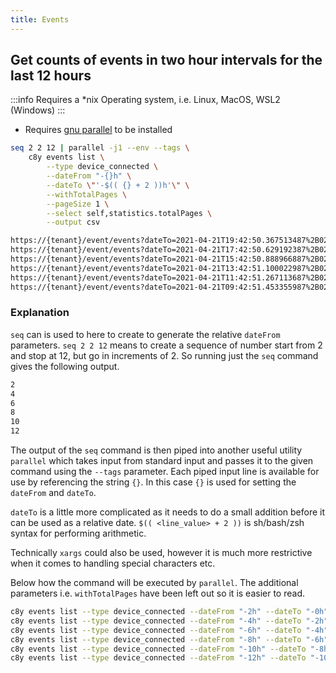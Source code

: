 ```yaml
---
title: Events
---
```


## Get counts of events in two hour intervals for the last 12 hours

:::info
Requires a *nix Operating system, i.e. Linux, MacOS, WSL2 (Windows)
:::

* Requires [gnu parallel](https://www.gnu.org/software/parallel/) to be installed

```sh
seq 2 2 12 | parallel -j1 --env --tags \
    c8y events list \
        --type device_connected \
        --dateFrom "-{}h" \
        --dateTo \"'-$(( {} + 2 ))h'\" \
        --withTotalPages \
        --pageSize 1 \
        --select self,statistics.totalPages \
        --output csv
```

```sh title="Output"
https://{tenant}/event/events?dateTo=2021-04-21T19:42:50.367513487%2B02:00&pageSize=1&dateFrom=2021-04-21T17:42:50.367508287%2B02:00&type=device_connected&currentPage=1&withTotalPages=true,0
https://{tenant}/event/events?dateTo=2021-04-21T17:42:50.629192387%2B02:00&pageSize=1&dateFrom=2021-04-21T15:42:50.629187187%2B02:00&type=device_connected&currentPage=1&withTotalPages=true,0
https://{tenant}/event/events?dateTo=2021-04-21T15:42:50.888966887%2B02:00&pageSize=1&dateFrom=2021-04-21T13:42:50.888961787%2B02:00&type=device_connected&currentPage=1&withTotalPages=true,0
https://{tenant}/event/events?dateTo=2021-04-21T13:42:51.100022987%2B02:00&pageSize=1&dateFrom=2021-04-21T11:42:51.100018187%2B02:00&type=device_connected&currentPage=1&withTotalPages=true,0
https://{tenant}/event/events?dateTo=2021-04-21T11:42:51.267113687%2B02:00&pageSize=1&dateFrom=2021-04-21T09:42:51.267106787%2B02:00&type=device_connected&currentPage=1&withTotalPages=true,0
https://{tenant}/event/events?dateTo=2021-04-21T09:42:51.453355987%2B02:00&pageSize=1&dateFrom=2021-04-21T07:42:51.453350587%2B02:00&type=device_connected&currentPage=1&withTotalPages=true,0
```

### Explanation

`seq` can is used to here to create to generate the relative `dateFrom` parameters. `seq 2 2 12` means to create a sequence of number start from 2 and stop at 12, but go in increments of 2. So running just the `seq` command gives the following output.

```sh
2
4
6
8
10
12
```

The output of the `seq` command is then piped into another useful utility `parallel` which takes input from standard input and passes it to the given command using the `--tags` parameter. Each piped input line is available for use by referencing the string `{}`. In this case `{}` is used for setting the `dateFrom` and `dateTo`.

`dateTo` is a little more complicated as it needs to do a small addition before it can be used as a relative date. `$(( <line_value> + 2 ))` is sh/bash/zsh syntax for performing arithmetic.

Technically `xargs` could also be used, however it is much more restrictive when it comes to handling special characters etc.

Below how the command will be executed by `parallel`. The additional parameters i.e. `withTotalPages` have been left out so it is easier to read.

```sh
c8y events list --type device_connected --dateFrom "-2h" --dateTo "-0h" 
c8y events list --type device_connected --dateFrom "-4h" --dateTo "-2h" 
c8y events list --type device_connected --dateFrom "-6h" --dateTo "-4h" 
c8y events list --type device_connected --dateFrom "-8h" --dateTo "-6h" 
c8y events list --type device_connected --dateFrom "-10h" --dateTo "-8h" 
c8y events list --type device_connected --dateFrom "-12h" --dateTo "-10h" 
```
